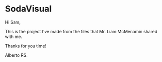 # SodaVisual
Hi Sam, 

This is the project I've made from the files that Mr. Liam McMenamin shared with me.

Thanks for you time!

Alberto RS.

